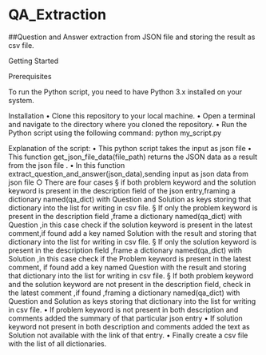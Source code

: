 # QA_Extraction
##Question and Answer extraction from JSON file and storing the result as csv file.

Getting Started

Prerequisites

To run the Python script, you need to have Python 3.x installed on your system.

Installation
	• Clone this repository to your local machine.
	• Open a terminal and navigate to the directory where you cloned the repository.
	• Run the Python script using the following command:
		python my_script.py
		
Explanation of the script:
	• This python script takes the input as json file
	• This function  get_json_file_data(file_path) returns the JSON data as a result from the json file .
	• In this function extract_question_and_answer(json_data),sending  input as json data from json file 
		○ There are four cases
			§  if both problem keyword and the solution keyword is present in the description field of the json entry,framing a dictionary named(qa_dict) with Question and Solution as keys storing that dictionary into the list for writing  in csv file.
			§ If only the problem keyword is present in the description field ,frame a dictionary named(qa_dict) with Question ,in this case check if the solution keyword is present in the latest comment,if found add a key named Solution  with the result and  storing that dictionary into the list for writing  in csv file.
			§ If only the solution keyword is present in the description field ,frame a dictionary named(qa_dict) with Solution ,in this case check if the Problem keyword is present in the latest comment, if found add a key named Question with the result and  storing that dictionary into the list for writing  in csv file.
			§ If both problem keyword and the solution keyword are not present in the description field, check in the latest comment ,if found ,framing a dictionary named(qa_dict) with Question and Solution as keys storing that dictionary into the list for writing  in csv file.
	• If problem keyword is not present in both description and comments added the summary of that particular json entry
	• If solution keyword not present in both description and comments added the text as Solution not available with the link of that entry.
	• Finally create a csv file with the list of all dictionaries.
		
